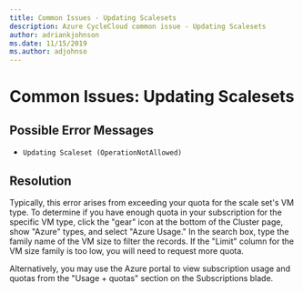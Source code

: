 ```yaml
---
title: Common Issues - Updating Scalesets
description: Azure CycleCloud common issue - Updating Scalesets
author: adriankjohnson
ms.date: 11/15/2019
ms.author: adjohnso
---
```

# Common Issues: Updating Scalesets

## Possible Error Messages

- `Updating Scaleset (OperationNotAllowed)`

## Resolution

Typically, this error arises from exceeding your quota for the scale set's VM type. To determine if you have enough quota in your subscription for the specific VM type, click the "gear" icon at the bottom of the Cluster page, show "Azure" types, and select "Azure Usage." In the search box, type the family name of the VM size to filter the records. If the "Limit" column for the VM size family is too low, you will need to request more quota.

Alternatively, you may use the Azure portal to view subscription usage and quotas from the "Usage + quotas" section on the Subscriptions blade.